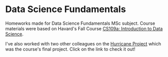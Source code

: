 # Data Science Fundamentals

Homeworks made for Data Science Fundamentals MSc subject. Course materials were based on Havard's Fall Course [CS109a: Introduction to Data Science](https://harvard-iacs.github.io/2019-CS109A/).

I've also worked with two other colleagues on the [Hurricane Project](https://github.com/reneroliveira/Hurricane_Project) which was the course's final project. Click on the link to check it out!
